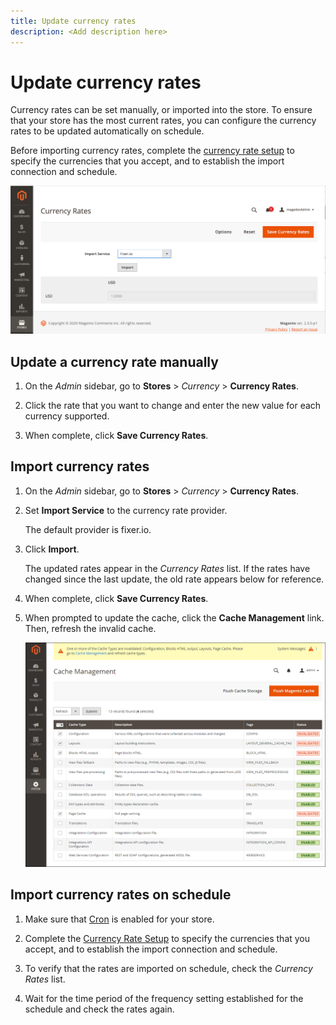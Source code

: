 ```yaml
---
title: Update currency rates
description: <Add description here>
---
```

# Update currency rates

Currency rates can be set manually, or imported into the store. To ensure that your store has the most current rates, you can configure the currency rates to be updated automatically on schedule.

Before importing currency rates, complete the [currency rate setup](currency-configuration.md) to specify the currencies that you accept, and to establish the import connection and schedule.

![Currency rates](./assets/stores-currency-rate-update.png)<!-- zoom -->

## Update a currency rate manually

1. On the _Admin_ sidebar, go to **Stores** > _Currency_ > **Currency Rates**.

1. Click the rate that you want to change and enter the new value for each currency supported.

1. When complete, click **Save Currency Rates**.

## Import currency rates

1. On the _Admin_ sidebar, go to **Stores** > _Currency_ > **Currency Rates**.

1. Set **Import Service** to the currency rate provider.

   The default provider is fixer.io.

1. Click **Import**.

   The updated rates appear in the _Currency Rates_ list. If the rates have changed since the last update, the old rate appears below for reference.

1. When complete, click **Save Currency Rates**.

1. When prompted to update the cache, click the **Cache Management** link. Then, refresh the invalid cache.

   ![System message - refresh the invalid cache](./assets/currency-cache-update.png)<!-- zoom -->

## Import currency rates on schedule

1. Make sure that [Cron](https://docs.magento.com/user-guide/system/cron.html) is enabled for your store.

1. Complete the [Currency Rate Setup](currency-configuration.md) to specify the currencies that you accept, and to establish the import connection and schedule.

1. To verify that the rates are imported on schedule, check the _Currency Rates_ list.

1. Wait for the time period of the frequency setting established for the schedule and check the rates again.
